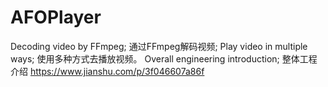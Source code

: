 # AFOPlayer
Decoding video by FFmpeg;
通过FFmpeg解码视频;
Play video in multiple ways;
使用多种方式去播放视频。
Overall engineering introduction;
整体工程介绍
https://www.jianshu.com/p/3f046607a86f
